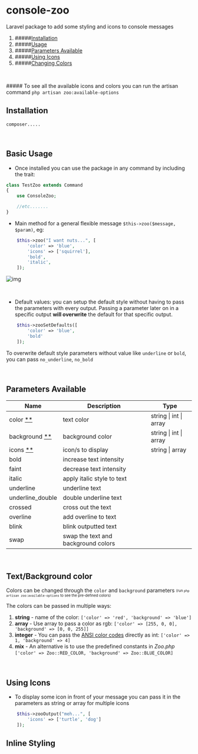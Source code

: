 console-zoo
================
Laravel package to add some styling and icons to console messages

1. #####[Installation](#install)
2. #####[Usage](#use)
3. #####[Parameters Available](#param)
4. #####[Using Icons](#icons)
5. #####[Changing Colors](#colors)

<br>

#####[](#command) To see all the available icons and colors you can run the artisan command `php artisan zoo:available-options`


[](#install)Installation
----------------------------------

`composer.....`

<br>

[](#use)Basic Usage
------------------------
* Once installed you can use the package in any command by including the trait: 
```php
class TestZoo extends Command
{
    use ConsoleZoo;

    //etc.......
}
```

* Main method for a general flexible message `$this->zoo($message, $param)`, eg:
```php        
    $this->zoo("I want nuts...", [
        'color' => 'blue',
        'icons' => ['squirrel'],
        'bold',
        'italic',
    ]);
```
![img](https://cnt-05.content-na.drive.amazonaws.com/cdproxy/templink/KoeCb3phq5tKc53VICovTOhwC9zSYbmwHQ2lG9zS-jgpX92IB?viewBox=239%2C51)

<br>

* Default values: you can setup the default style without having to pass the parameters with every output. 
Passing a parameter later on in a specific output **will overwrite** the default for that specific output.

```php
    $this->zooSetDefaults([
        'color' => 'blue',
        'bold'
    ]);
```

To overwrite default style parameters without value like `underline` or `bold`, you can pass `no_underline`, `no_bold`
 
 <br>

[](#param)Parameters Available
----------------------------------
| Name | Description | Type |
| --- | --- | --- |
| color [**](#colors) | text color | string &#124; int &#124; array |
| background [**](#colors) | background color | string &#124; int &#124; array |
| icons  [**](#icons) | icon/s to display | string &#124; array |
| bold | increase text intensity |
| faint | decrease text intensity |
| italic | apply italic style to text 
| underline | underline text |
| underline_double | double underline text |
| crossed | cross out the text |
| overline | add overline to text |
| blink | blink outputted text |
| swap | swap the text and background colors |

<br>

[](#colors)Text/Background color
----

Colors can be changed through the `color` and `background` parameters <sub><sup>(run `php artisan zoo:available-options` to see the pre-defined colors)</sup></sub>

The colors can be passed in multiple ways:

1. **string** - name of the color: `['color' => 'red', 'background' => 'blue']`
2. **array** - Use array to pass a color as rgb: `['color' => [255, 0, 0], 'background' => [0, 0, 255]]`
3. **integer** - You can pass the [ANSI color codes](https://en.wikipedia.org/wiki/ANSI_escape_code#Colors) directly as int: `['color' => 1, 'background' => 4]`
4. **mix** - An alternative is to use the predefined constants in *Zoo.php* `['color' => Zoo::RED_COLOR, 'background' => Zoo::BLUE_COLOR]`

<br>

[](#icons)Using Icons
------------------------------------------
* To display some icon in front of your message you can pass it in the parameters as string or array for multiple icons
```php
    $this->zooOutput("meh...", [
        'icons' => ['turtle', 'dog']
    ]);
```

[](#inline)Inline Styling
------------------------------------------

